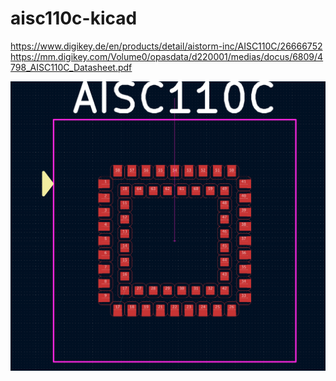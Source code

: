 # aisc110c-kicad
https://www.digikey.de/en/products/detail/aistorm-inc/AISC110C/26666752
https://mm.digikey.com/Volume0/opasdata/d220001/medias/docus/6809/4798_AISC110C_Datasheet.pdf

![](assets/img.png)